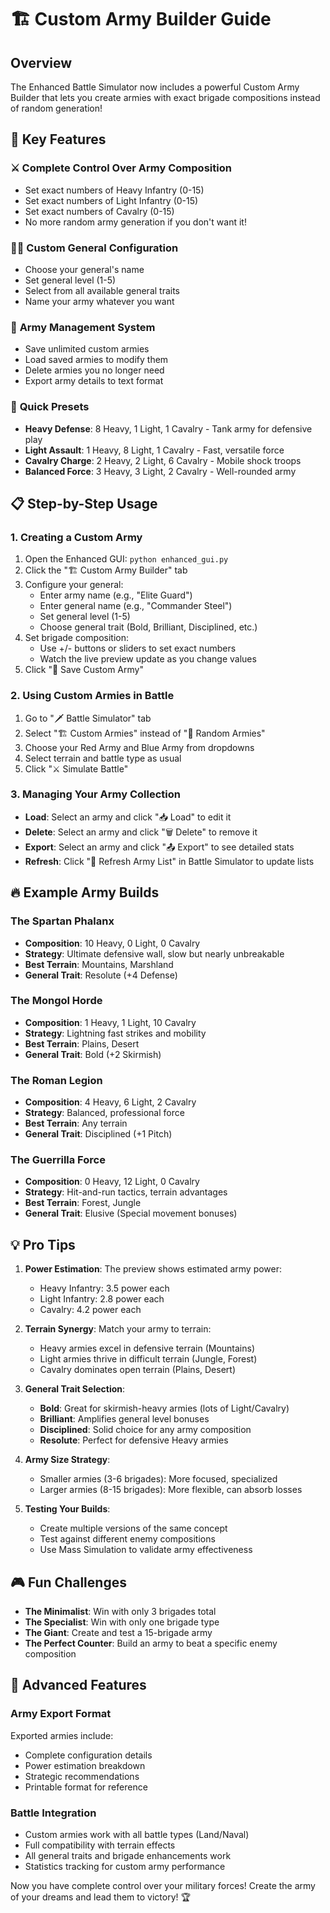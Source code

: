 # 🏗️ Custom Army Builder Guide

## Overview
The Enhanced Battle Simulator now includes a powerful Custom Army Builder that lets you create armies with exact brigade compositions instead of random generation!

## 🎯 Key Features

### ⚔️ **Complete Control Over Army Composition**
- Set exact numbers of Heavy Infantry (0-15)
- Set exact numbers of Light Infantry (0-15) 
- Set exact numbers of Cavalry (0-15)
- No more random army generation if you don't want it!

### 👨‍💼 **Custom General Configuration**
- Choose your general's name
- Set general level (1-5)
- Select from all available general traits
- Name your army whatever you want

### 💾 **Army Management System**
- Save unlimited custom armies
- Load saved armies to modify them
- Delete armies you no longer need
- Export army details to text format

### 🎯 **Quick Presets**
- **Heavy Defense**: 8 Heavy, 1 Light, 1 Cavalry - Tank army for defensive play
- **Light Assault**: 1 Heavy, 8 Light, 1 Cavalry - Fast, versatile force
- **Cavalry Charge**: 2 Heavy, 2 Light, 6 Cavalry - Mobile shock troops
- **Balanced Force**: 3 Heavy, 3 Light, 2 Cavalry - Well-rounded army

## 📋 Step-by-Step Usage

### 1. Creating a Custom Army
1. Open the Enhanced GUI: `python enhanced_gui.py`
2. Click the "🏗️ Custom Army Builder" tab
3. Configure your general:
   - Enter army name (e.g., "Elite Guard")
   - Enter general name (e.g., "Commander Steel")
   - Set general level (1-5)
   - Choose general trait (Bold, Brilliant, Disciplined, etc.)
4. Set brigade composition:
   - Use +/- buttons or sliders to set exact numbers
   - Watch the live preview update as you change values
5. Click "💾 Save Custom Army"

### 2. Using Custom Armies in Battle
1. Go to "🗡️ Battle Simulator" tab
2. Select "🏗️ Custom Armies" instead of "🎲 Random Armies"
3. Choose your Red Army and Blue Army from dropdowns
4. Select terrain and battle type as usual
5. Click "⚔️ Simulate Battle"

### 3. Managing Your Army Collection
- **Load**: Select an army and click "📥 Load" to edit it
- **Delete**: Select an army and click "🗑️ Delete" to remove it
- **Export**: Select an army and click "📤 Export" to see detailed stats
- **Refresh**: Click "🔄 Refresh Army List" in Battle Simulator to update lists

## 🔥 Example Army Builds

### The Spartan Phalanx
- **Composition**: 10 Heavy, 0 Light, 0 Cavalry
- **Strategy**: Ultimate defensive wall, slow but nearly unbreakable
- **Best Terrain**: Mountains, Marshland
- **General Trait**: Resolute (+4 Defense)

### The Mongol Horde  
- **Composition**: 1 Heavy, 1 Light, 10 Cavalry
- **Strategy**: Lightning fast strikes and mobility
- **Best Terrain**: Plains, Desert
- **General Trait**: Bold (+2 Skirmish)

### The Roman Legion
- **Composition**: 4 Heavy, 6 Light, 2 Cavalry
- **Strategy**: Balanced, professional force
- **Best Terrain**: Any terrain
- **General Trait**: Disciplined (+1 Pitch)

### The Guerrilla Force
- **Composition**: 0 Heavy, 12 Light, 0 Cavalry
- **Strategy**: Hit-and-run tactics, terrain advantages
- **Best Terrain**: Forest, Jungle
- **General Trait**: Elusive (Special movement bonuses)

## 💡 Pro Tips

1. **Power Estimation**: The preview shows estimated army power:
   - Heavy Infantry: 3.5 power each
   - Light Infantry: 2.8 power each  
   - Cavalry: 4.2 power each

2. **Terrain Synergy**: Match your army to terrain:
   - Heavy armies excel in defensive terrain (Mountains)
   - Light armies thrive in difficult terrain (Jungle, Forest)
   - Cavalry dominates open terrain (Plains, Desert)

3. **General Trait Selection**: 
   - **Bold**: Great for skirmish-heavy armies (lots of Light/Cavalry)
   - **Brilliant**: Amplifies general level bonuses
   - **Disciplined**: Solid choice for any army composition
   - **Resolute**: Perfect for defensive Heavy armies

4. **Army Size Strategy**:
   - Smaller armies (3-6 brigades): More focused, specialized
   - Larger armies (8-15 brigades): More flexible, can absorb losses

5. **Testing Your Builds**:
   - Create multiple versions of the same concept
   - Test against different enemy compositions
   - Use Mass Simulation to validate army effectiveness

## 🎮 Fun Challenges

- **The Minimalist**: Win with only 3 brigades total
- **The Specialist**: Win with only one brigade type
- **The Giant**: Create and test a 15-brigade army
- **The Perfect Counter**: Build an army to beat a specific enemy composition

## 🚀 Advanced Features

### Army Export Format
Exported armies include:
- Complete configuration details
- Power estimation breakdown
- Strategic recommendations
- Printable format for reference

### Battle Integration
- Custom armies work with all battle types (Land/Naval)
- Full compatibility with terrain effects
- All general traits and brigade enhancements work
- Statistics tracking for custom army performance

Now you have complete control over your military forces! Create the army of your dreams and lead them to victory! 🏆
